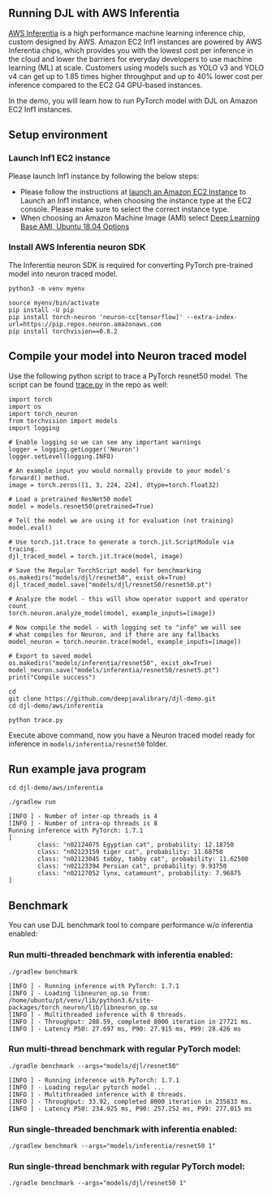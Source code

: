## Running DJL with AWS Inferentia

[AWS Inferentia](https://aws.amazon.com/machine-learning/inferentia/) is a high performance machine
learning inference chip, custom designed by AWS. Amazon EC2 Inf1 instances are powered by AWS
Inferentia chips, which provides you with the lowest cost per inference in the cloud and lower
the barriers for everyday developers to use machine learning (ML) at scale. Customers using models
such as YOLO v3 and YOLO v4 can get up to 1.85 times higher throughput and up to 40% lower cost per
inference compared to the EC2 G4 GPU-based instances.

In the demo, you will learn how to run PyTorch model with DJL on Amazon EC2 Inf1 instances.

## Setup environment

### Launch Inf1 EC2 instance
Please launch Inf1 instance by following the below steps:

- Please follow the instructions at [launch an Amazon EC2 Instance](https://docs.aws.amazon.com/AWSEC2/latest/UserGuide/EC2_GetStarted.html#ec2-launch-instance)
  to Launch an Inf1 instance, when choosing the instance type at the EC2 console.
  Please make sure to select the correct instance type.
- When choosing an Amazon Machine Image (AMI) select [Deep Learning Base AMI, Ubuntu 18.04 Options](https://docs.aws.amazon.com/dlami/latest/devguide/ubuntu18-04.html)

### Install AWS Inferentia neuron SDK

The Inferentia neuron SDK is required for converting PyTorch pre-trained model into neuron traced model.

```
python3 -m venv myenv

source myenv/bin/activate
pip install -U pip
pip install torch-neuron 'neuron-cc[tensorflow]' --extra-index-url=https://pip.repos.neuron.amazonaws.com
pip install torchvision==0.8.2
```

## Compile your model into Neuron traced model

Use the following python script to trace a PyTorch resnet50 model. The script can be found
[trace.py](trace.py) in the repo as well:  

```
import torch
import os
import torch_neuron
from torchvision import models
import logging

# Enable logging so we can see any important warnings
logger = logging.getLogger('Neuron')
logger.setLevel(logging.INFO)

# An example input you would normally provide to your model's forward() method.
image = torch.zeros([1, 3, 224, 224], dtype=torch.float32)

# Load a pretrained ResNet50 model
model = models.resnet50(pretrained=True)

# Tell the model we are using it for evaluation (not training)
model.eval()

# Use torch.jit.trace to generate a torch.jit.ScriptModule via tracing.
djl_traced_model = torch.jit.trace(model, image)

# Save the Regular TorchScript model for benchmarking
os.makedirs("models/djl/resnet50", exist_ok=True)
djl_traced_model.save("models/djl/resnet50/resnet50.pt")

# Analyze the model - this will show operator support and operator count
torch.neuron.analyze_model(model, example_inputs=[image])

# Now compile the model - with logging set to "info" we will see
# what compiles for Neuron, and if there are any fallbacks
model_neuron = torch.neuron.trace(model, example_inputs=[image])

# Export to saved model
os.makedirs("models/inferentia/resnet50", exist_ok=True)
model_neuron.save("models/inferentia/resnet50/resnet5.pt")
print("Compile success")
```

```
cd
git clone https://github.com/deepjavalibrary/djl-demo.git
cd djl-demo/aws/inferentia

python trace.py 
```

Execute above command, now you have a Neuron traced model ready for inference in 
`models/inferentia/resnet50` folder.

## Run example java program

```
cd djl-demo/aws/inferentia

./gradlew run

[INFO ] - Number of inter-op threads is 4
[INFO ] - Number of intra-op threads is 8
Running inference with PyTorch: 1.7.1
[
        class: "n02124075 Egyptian cat", probability: 12.18750
        class: "n02123159 tiger cat", probability: 11.68750
        class: "n02123045 tabby, tabby cat", probability: 11.62500
        class: "n02123394 Persian cat", probability: 9.93750
        class: "n02127052 lynx, catamount", probability: 7.96875
]
```

## Benchmark

You can use DJL benchmark tool to compare performance w/o inferentia enabled:

### Run multi-threaded benchmark with inferentia enabled:

```
./gradlew benchmark

[INFO ] - Running inference with PyTorch: 1.7.1
[INFO ] - Loading libneuron_op.so from: /home/ubuntu/pt/venv/lib/python3.6/site-packages/torch_neuron/lib/libneuron_op.so
[INFO ] - Multithreaded inference with 8 threads.
[INFO ] - Throughput: 288.59, completed 8000 iteration in 27721 ms.
[INFO ] - Latency P50: 27.697 ms, P90: 27.915 ms, P99: 28.426 ms
```

### Run multi-thread benchmark with regular PyTorch model:

```
./gradle benchmark --args="models/djl/resnet50"

[INFO ] - Running inference with PyTorch: 1.7.1
[INFO ] - Loading regular pytorch model ...
[INFO ] - Multithreaded inference with 8 threads.
[INFO ] - Throughput: 33.92, completed 8000 iteration in 235833 ms.
[INFO ] - Latency P50: 234.925 ms, P90: 257.252 ms, P99: 277.015 ms
```

### Run single-threaded benchmark with inferentia enabled:

```
./gradlew benchmark --args="models/inferentia/resnet50 1"
```

### Run single-thread benchmark with regular PyTorch model:

```
./gradle benchmark --args="models/djl/resnet50 1"
```
